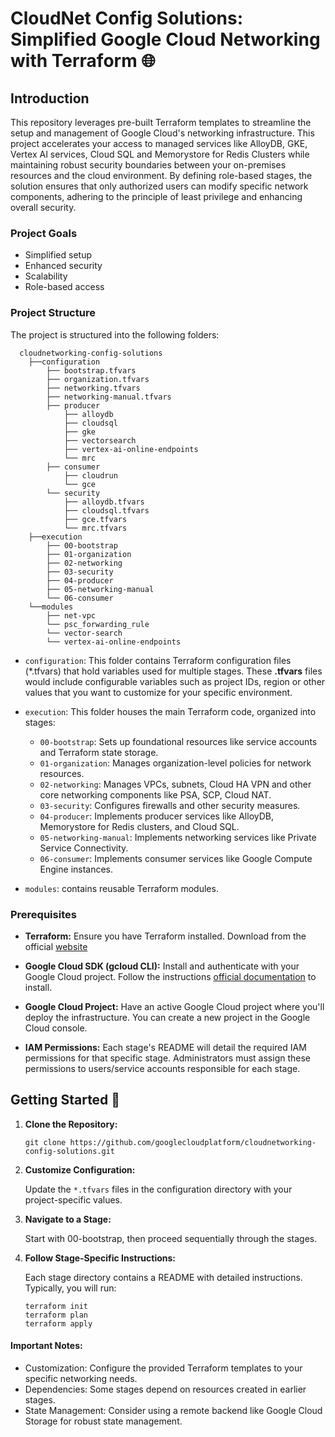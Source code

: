 # CloudNet Config Solutions: Simplified Google Cloud Networking with Terraform 🌐

## Introduction

This repository leverages pre-built Terraform templates to streamline the setup and management of Google Cloud's networking infrastructure. This project accelerates your access to managed services like AlloyDB, GKE, Vertex AI services, Cloud SQL and Memorystore for Redis Clusters while maintaining robust security boundaries between your on-premises resources and the cloud environment. By defining role-based stages, the solution ensures that only authorized users can modify specific network components, adhering to the principle of least privilege and enhancing overall security.

### Project Goals

* Simplified setup
* Enhanced security
* Scalability
* Role-based access

### Project Structure
The project is structured into the following folders:

  ```
    cloudnetworking-config-solutions
      ├──configuration
          ├── bootstrap.tfvars
          ├── organization.tfvars
          ├── networking.tfvars
          ├── networking-manual.tfvars
          ├── producer
              ├── alloydb
              ├── cloudsql
              ├── gke
              ├── vectorsearch
              ├── vertex-ai-online-endpoints
              └── mrc
          ├── consumer
              ├── cloudrun
              └── gce
          └── security
              ├── alloydb.tfvars
              ├── cloudsql.tfvars
              ├── gce.tfvars
              └── mrc.tfvars
      ├──execution
          ├── 00-bootstrap
          ├── 01-organization
          ├── 02-networking
          ├── 03-security
          ├── 04-producer
          ├── 05-networking-manual
          └── 06-consumer
      └──modules
          ├── net-vpc
          └── psc_forwarding_rule
          └── vector-search
          └── vertex-ai-online-endpoints
  ```
* `configuration`: This folder contains Terraform configuration files (*.tfvars) that hold variables used for multiple stages. These **.tfvars** files would include configurable variables such as project IDs, region or other values that you want to customize for your specific environment.

* `execution`: This folder houses the main Terraform code, organized into stages:

  * `00-bootstrap`: Sets up foundational resources like service accounts and Terraform state storage.
  * `01-organization`:  Manages organization-level policies for network resources.
  * `02-networking`: Manages VPCs, subnets, Cloud HA VPN and other core networking components like PSA, SCP, Cloud NAT.
  * `03-security`:  Configures firewalls and other security measures.
  * `04-producer`: Implements producer services like AlloyDB, Memorystore for Redis clusters, and Cloud SQL.
  * `05-networking-manual`: Implements networking services like Private Service Connectivity.
  * `06-consumer`: Implements consumer services like Google Compute Engine instances.

* `modules`: contains reusable Terraform modules.


### Prerequisites

* **Terraform:** Ensure you have Terraform installed. Download from the official [website](https://www.terraform.io/downloads.html)

* **Google Cloud SDK (gcloud CLI):** Install and authenticate with your Google Cloud project. Follow the instructions [official documentation](https://cloud.google.com/sdk/docs/install) to install.

* **Google Cloud Project:** Have an active Google Cloud project where you'll deploy the infrastructure. You can create a new project in the Google Cloud console.

* **IAM Permissions:** Each stage's README will detail the required IAM permissions for that specific stage. Administrators must assign these permissions to users/service accounts responsible for each stage.

## Getting Started 🚀

1. **Clone the Repository:**

    ```
    git clone https://github.com/googlecloudplatform/cloudnetworking-config-solutions.git
    ```

2. **Customize Configuration:**

    Update the `*.tfvars` files in the configuration directory with your project-specific values.

3. **Navigate to a Stage:**

    Start with 00-bootstrap, then proceed sequentially through the stages.

4. **Follow Stage-Specific Instructions:**

    Each stage directory contains a README with detailed instructions. Typically, you will run:

    ```
    terraform init
    terraform plan
    terraform apply
    ```

#### Important Notes:

* Customization: Configure the provided Terraform templates to your specific networking needs.
* Dependencies: Some stages depend on resources created in earlier stages.
* State Management: Consider using a remote backend like Google Cloud Storage for robust state management.
